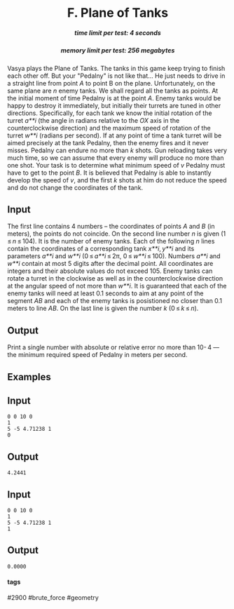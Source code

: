 <h1 style='text-align: center;'> F. Plane of Tanks</h1>

<h5 style='text-align: center;'>time limit per test: 4 seconds</h5>
<h5 style='text-align: center;'>memory limit per test: 256 megabytes</h5>

Vasya plays the Plane of Tanks. The tanks in this game keep trying to finish each other off. But your "Pedalny" is not like that... He just needs to drive in a straight line from point *A* to point B on the plane. Unfortunately, on the same plane are *n* enemy tanks. We shall regard all the tanks as points. At the initial moment of time Pedalny is at the point *A*. Enemy tanks would be happy to destroy it immediately, but initially their turrets are tuned in other directions. Specifically, for each tank we know the initial rotation of the turret *a**i* (the angle in radians relative to the *OX* axis in the counterclockwise direction) and the maximum speed of rotation of the turret *w**i* (radians per second). If at any point of time a tank turret will be aimed precisely at the tank Pedalny, then the enemy fires and it never misses. Pedalny can endure no more than *k* shots. Gun reloading takes very much time, so we can assume that every enemy will produce no more than one shot. Your task is to determine what minimum speed of *v* Pedalny must have to get to the point *B*. It is believed that Pedalny is able to instantly develop the speed of *v*, and the first *k* shots at him do not reduce the speed and do not change the coordinates of the tank.

## Input

The first line contains 4 numbers – the coordinates of points *A* and *B* (in meters), the points do not coincide. On the second line number *n* is given (1 ≤ *n* ≤ 104). It is the number of enemy tanks. Each of the following *n* lines contain the coordinates of a corresponding tank *x**i*, *y**i* and its parameters *a**i* and *w**i* (0 ≤ *a**i* ≤ 2π, 0 ≤ *w**i* ≤ 100). Numbers *a**i* and *w**i* contain at most 5 digits after the decimal point. All coordinates are integers and their absolute values do not exceed 105. Enemy tanks can rotate a turret in the clockwise as well as in the counterclockwise direction at the angular speed of not more than *w**i*. It is guaranteed that each of the enemy tanks will need at least 0.1 seconds to aim at any point of the segment *AB* and each of the enemy tanks is posistioned no closer than 0.1 meters to line *AB*. On the last line is given the number *k* (0 ≤ *k* ≤ *n*).

## Output

Print a single number with absolute or relative error no more than 10- 4 — the minimum required speed of Pedalny in meters per second.

## Examples

## Input


```
0 0 10 0  
1  
5 -5 4.71238 1  
0  

```
## Output


```
4.2441  

```
## Input


```
0 0 10 0  
1  
5 -5 4.71238 1  
1  

```
## Output


```
0.0000  

```


#### tags 

#2900 #brute_force #geometry 